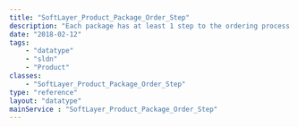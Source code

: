 ```yaml
---
title: "SoftLayer_Product_Package_Order_Step"
description: "Each package has at least 1 step to the ordering process. For server orders, there are many. Each step has certain item categories which are displayed. This type describes the steps for each package. "
date: "2018-02-12"
tags:
    - "datatype"
    - "sldn"
    - "Product"
classes:
    - "SoftLayer_Product_Package_Order_Step"
type: "reference"
layout: "datatype"
mainService : "SoftLayer_Product_Package_Order_Step"
---
```

